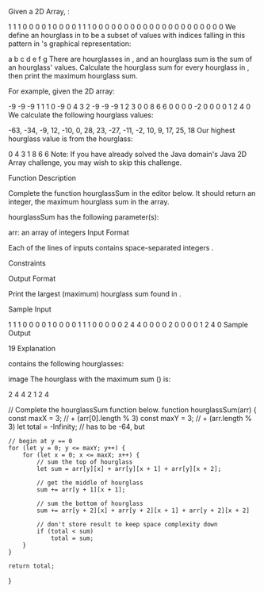 Given a  2D Array, :

1 1 1 0 0 0
0 1 0 0 0 0
1 1 1 0 0 0
0 0 0 0 0 0
0 0 0 0 0 0
0 0 0 0 0 0
We define an hourglass in  to be a subset of values with indices falling in this pattern in 's graphical representation:

a b c
  d
e f g
There are  hourglasses in , and an hourglass sum is the sum of an hourglass' values. Calculate the hourglass sum for every hourglass in , then print the maximum hourglass sum.

For example, given the 2D array:

-9 -9 -9  1 1 1 
 0 -9  0  4 3 2
-9 -9 -9  1 2 3
 0  0  8  6 6 0
 0  0  0 -2 0 0
 0  0  1  2 4 0
We calculate the following  hourglass values:

-63, -34, -9, 12, 
-10, 0, 28, 23, 
-27, -11, -2, 10, 
9, 17, 25, 18
Our highest hourglass value is  from the hourglass:

0 4 3
  1
8 6 6
Note: If you have already solved the Java domain's Java 2D Array challenge, you may wish to skip this challenge.

Function Description

Complete the function hourglassSum in the editor below. It should return an integer, the maximum hourglass sum in the array.

hourglassSum has the following parameter(s):

arr: an array of integers
Input Format

Each of the  lines of inputs  contains  space-separated integers .

Constraints

Output Format

Print the largest (maximum) hourglass sum found in .

Sample Input

1 1 1 0 0 0
0 1 0 0 0 0
1 1 1 0 0 0
0 0 2 4 4 0
0 0 0 2 0 0
0 0 1 2 4 0
Sample Output

19
Explanation

 contains the following hourglasses:

image
The hourglass with the maximum sum () is:

2 4 4
  2
1 2 4


// Complete the hourglassSum function below.
function hourglassSum(arr) {
    const maxX = 3; // + (arr[0].length % 3)
    const maxY = 3; // + (arr.length % 3)
    let total = -Infinity;  // has to be -64, but

    // begin at y == 0
    for (let y = 0; y <= maxY; y++) {
        for (let x = 0; x <= maxX; x++) {
            // sum the top of hourglass
            let sum = arr[y][x] + arr[y][x + 1] + arr[y][x + 2];

            // get the middle of hourglass
            sum += arr[y + 1][x + 1];

            // sum the bottom of hourglass
            sum += arr[y + 2][x] + arr[y + 2][x + 1] + arr[y + 2][x + 2]

            // don't store result to keep space complexity down
            if (total < sum)
                total = sum;
        }
    }

    return total;

}
